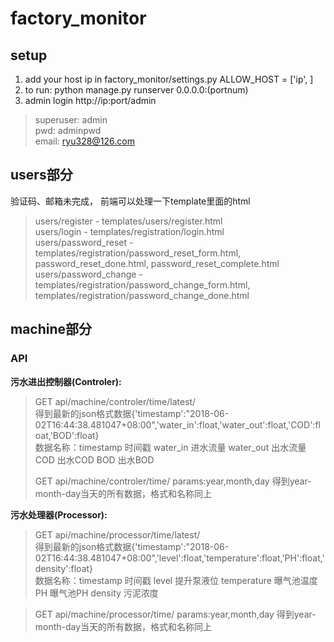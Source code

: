 # factory_monitor
## setup
1. add your host ip in factory_monitor/settings.py
    ALLOW_HOST = ['ip', ]
2. to run: python manage.py runserver 0.0.0.0:(portnum)
3. admin login http://ip:port/admin  
> superuser: admin  
pwd: adminpwd   
email: ryu328@126.com

## users部分
验证码、邮箱未完成， 前端可以处理一下template里面的html
> users/register - templates/users/register.html  
users/login - templates/registration/login.html  
users/password_reset - templates/registration/password_reset_form.html, password_reset_done.html, password_reset_complete.html  
users/password_change - templates/registration/password_change_form.html, templates/registration/password_change_done.html  

## machine部分
### API
**污水进出控制器(Controler):**
> GET api/machine/controler/time/latest/ \
得到最新的json格式数据{'timestamp':"2018-06-02T16:44:38.481047+08:00",'water_in':float,'water_out':float,'COD':float,'BOD':float} \
数据名称：timestamp 时间戳    water_in 进水流量    water_out 出水流量  COD  出水COD    BOD 出水BOD
>
> GET api/machine/controler/time/   params:year,month,day
> 得到year-month-day当天的所有数据，格式和名称同上

**污水处理器(Processor):**
> GET api/machine/processor/time/latest/ \
> 得到最新的json格式数据{'timestamp':"2018-06-02T16:44:38.481047+08:00",'level':float,'temperature':float,'PH':float,'density':float} \
> 数据名称：timestamp 时间戳    level 提升泵液位    temperature 曝气池温度    PH 曝气池PH    density 污泥浓度

> GET api/machine/processor/time/    params:year,month,day
> 得到year-month-day当天的所有数据，格式和名称同上


